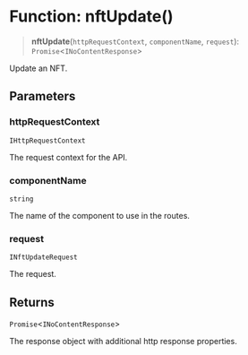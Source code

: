 # Function: nftUpdate()

> **nftUpdate**(`httpRequestContext`, `componentName`, `request`): `Promise`\<`INoContentResponse`\>

Update an NFT.

## Parameters

### httpRequestContext

`IHttpRequestContext`

The request context for the API.

### componentName

`string`

The name of the component to use in the routes.

### request

`INftUpdateRequest`

The request.

## Returns

`Promise`\<`INoContentResponse`\>

The response object with additional http response properties.
